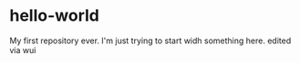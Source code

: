 # hello-world
My first repository ever.
I'm just trying to start widh something here.
edited via wui
